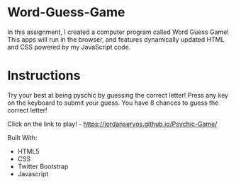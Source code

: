 # Word-Guess-Game

In this assignment, I created a computer program called Word Guess Game! This apps will run in the browser, and features dynamically updated HTML and CSS powered by my JavaScript code.

# Instructions

Try your best at being pyschic by guessing the correct letter! Press any key on the keyboard to submit your guess. You have 8 chances to guess the correct letter!

Click on the link to play! - https://jordanservos.github.io/Psychic-Game/

Built With:
- HTML5
- CSS
- Twitter Bootstrap
- Javascript
